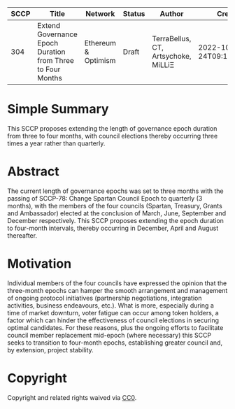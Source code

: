 
| SCCP     | Title		| Network   | Status 	| Author      | Created				 | Updated 				| Requires		|
| ---      | ---      	| ---     | ---			| ---         | ---						 | --- 		 				| ---					|
| 304  | Extend Governance Epoch Duration from Three to Four Months |Ethereum & Optimism | Draft		| TerraBellus, CT, Artsychoke, MiLLiΞ| 2022-10-24T09:12:13.029Z | 2022-10-24 | 78 |


# Simple Summary

This SCCP proposes extending the length of governance epoch duration from three to four months, with council elections thereby occurring three times a year rather than quarterly.

# Abstract

The current length of governance epochs was set to three months with the passing of SCCP-78: Change Spartan Council Epoch to quarterly (3 months), with the members of the four councils (Spartan, Treasury, Grants and Ambassador) elected at the conclusion of March, June, September and December respectively. This SCCP proposes extending the epoch duration to four-month intervals, thereby occurring in December, April and August thereafter.

# Motivation

Individual members of the four councils have expressed the opinion that the three-month epochs can hamper the smooth arrangement and management of ongoing protocol initiatives (partnership negotiations, integration activities, business endeavours, etc.). What is more, especially during a time of market downturn, voter fatigue can occur among token holders, a factor which can hinder the effectiveness of council elections in securing optimal candidates. For these reasons, plus the ongoing efforts to facilitate council member replacement mid-epoch (where necessary) this SCCP seeks to transition to four-month epochs, establishing greater council and, by extension, project stability.

# Copyright

Copyright and related rights waived via [CC0](https://creativecommons.org/publicdomain/zero/1.0/).

